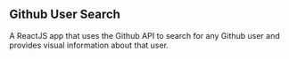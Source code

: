 ## Github User Search

A ReactJS app that uses the Github API to search for any Github user and provides visual information about that user.
